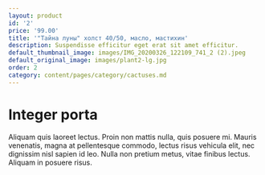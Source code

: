 ```yaml
---
layout: product
id: '2'
price: '99.00'
title: '"Тайна луны" холст 40/50, масло, мастихин'
description: Suspendisse efficitur eget erat sit amet efficitur.
default_thumbnail_image: images/IMG_20200326_122109_741_2 (2).jpeg
default_original_image: images/plant2-lg.jpg
order: 2
category: content/pages/category/cactuses.md
---
```


# Integer porta

Aliquam quis laoreet lectus. Proin non mattis nulla, quis posuere mi. Mauris venenatis, magna at pellentesque commodo, lectus risus vehicula elit, nec dignissim nisl sapien id leo. Nulla non pretium metus, vitae finibus lectus. Aliquam in posuere risus.